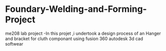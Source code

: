 # Foundary-Welding-and-Forming-Project
me208 lab project 
-In this projet ,i undertook a design process of an Hanger and bracket for cluth componant using fusion 360 autodesk  3d cad softwear
